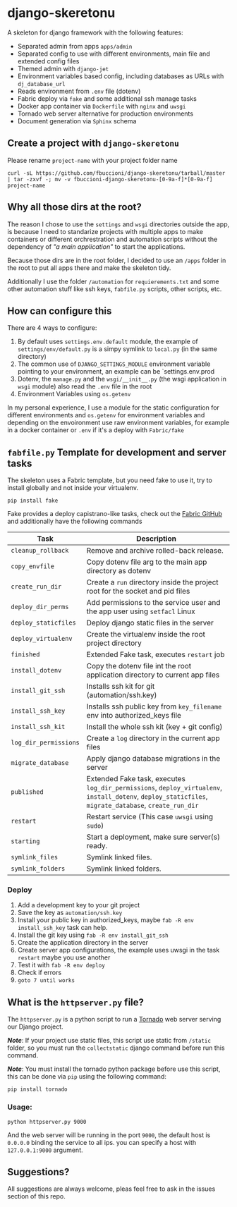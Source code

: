 django-skeretonu
=================


A skeleton for django framework with the following features:

- Separated admin from apps  `apps/admin`
- Separated config to use with different environments, main file and 
  extended config files
- Themed admin with `django-jet`
- Environment variables based config, including databases as URLs 
  with `dj_database_url`
- Reads environment from `.env` file (dotenv)
- Fabric deploy via `fake` and some additional ssh manage tasks
- Docker app container via  `Dockerfile` with `nginx` and `uwsgi`
- Tornado web server alternative for production environments
- Document generation via `Sphinx` schema


Create a project with `django-skeretonu`
---------------------------------------

Please rename `project-name` with your project folder name

```
curl -sL https://github.com/fbuccioni/django-skeretonu/tarball/master | tar -zxvf -; mv -v fbuccioni-django-skeretonu-[0-9a-f]*[0-9a-f] project-name
```


Why all those dirs at the root?
-------------------------------

The reason I chose to use the `settings` and `wsgi` directories outside
the app, is because I need to standarize projects with multiple apps
to make containers or different orchrestration and automation scripts 
without the dependency of _"a main application"_ to start the applications.

Because those dirs are in the root folder, I decided to use an `/apps` 
folder in the root to put all apps there and make the skeleton tidy.

Additionally I use the folder `/automation` for `requierements.txt` and 
some other automation stuff like ssh keys, `fabfile.py` scripts, other
scripts, etc.

How can configure this
-----------------------

There are 4 ways to configure:

1. By default uses `settings.env.default` module, the example of 
   `settings/env/default.py` is a simpy symlink to `local.py` (in the same
   directory)
2. The common use of `DJANGO_SETTINGS_MODULE` environment variable pointing 
   to your environment, an example can be `settings.env.prod 
3. Dotenv, the `manage.py` and the `wsgi/__init__.py` (the wsgi application
   in `wsgi` module) also read the `.env` file in the root
4. Environment Variables using `os.getenv`

In my personal experience, I use a module for the static configuration for
different environments and `os.getenv` for environment variables and depending
on the envoironment use raw environment variables, for example in a docker
container or `.env` if it's a deploy with `Fabric/fake`


`fabfile.py` Template for development and server tasks
------------------------------------------------------

The skeleton uses a Fabric template, but you need fake to use it, try to install globally
and not inside your virtualenv.

```
pip install fake
```


Fake provides a deploy capistrano-like tasks, check out the [Fabric GitHub](https://github.com/bmuller/fake) and additionally have the following commands

| Task                  | Description
|-----------------------|-------------------------------------------------------------
| `cleanup_rollback`    |  Remove and archive rolled-back release.
| `copy_envfile`        |  Copy dotenv file arg to the main app directory as dotenv
| `create_run_dir`      |  Create a `run` directory inside the project root for the socket and pid files
| `deploy_dir_perms`    |  Add permissions to the service user and the app user using `setfacl` Linux 
| `deploy_staticfiles`  |  Deploy django static files in the server
| `deploy_virtualenv`   |  Create the virtualenv inside the root project directory
| `finished`            |  Extended Fake task, executes `restart` job
| `install_dotenv`      |  Copy the dotenv file int the root application directory to current app files 
| `install_git_ssh`     |  Installs ssh kit for git (automation/ssh.key)
| `install_ssh_key`     |  Installs ssh public key from `key_filename` env into authorized_keys file 
| `install_ssh_kit`     |  Install the whole ssh kit (key + git config)
| `log_dir_permissions` |  Create a `log` directory in the current app files
| `migrate_database`    |  Apply django database migrations in the server
| `published`           |  Extended Fake task, executes `log_dir_permissions`, `deploy_virtualenv`, `install_dotenv`, `deploy_staticfiles`, `migrate_database`, `create_run_dir`
| `restart`             |  Restart service (This case `uwsgi` using `sudo`)
| `starting`            |  Start a deployment, make sure server(s) ready.
| `symlink_files`       |  Symlink linked files.
| `symlink_folders`     |  Symlink linked folders.


### Deploy

1. Add a development key to your git project
2. Save the key as `automation/ssh.key`
3. Install your public key in authorized_keys, maybe `fab -R env install_ssh_key` task can help.
4. Install the git key using `fab -R env install_git_ssh`
5. Create the application directory in the server
6. Create server app configurations, the example uses uwsgi in the task `restart` maybe you use another
7. Test it with `fab -R env deploy`
8. Check if errors
9. `goto 7 until works`


What is the `httpserver.py` file?
---------------------------------

The `httpserver.py` is a python script to run a 
[Tornado](http://www.tornadoweb.org) web server serving our Django project.

_**Note**_: If your project use static files, this script use static from 
`/static` folder, so you must run the  `collectstatic` django command 
before run this command.

_**Note**_: You must install the tornado python package before use this
script, this can be done via `pip` using the following command:

```
pip install tornado
```


### Usage:

```
python httpserver.py 9000
```

And the web server will be running in the port `9000`, the default host is
`0.0.0.0` binding the service to all ips. you can specify a host with `127.0.0.1:9000` argument.


Suggestions?
------------

All suggestions are always welcome, pleas feel free to ask in the issues
section of this repo.